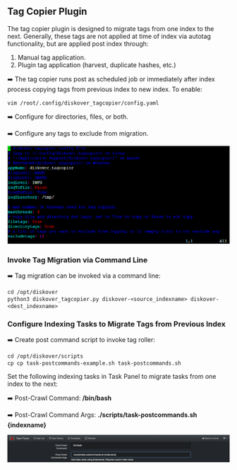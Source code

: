 ## Tag Copier Plugin

The tag copier plugin is designed to migrate tags from one index to the next. Generally, these tags are not applied at time of index via autotag functionality, but are applied post index through:

1. Manual tag application.
1. Plugin tag application (harvest, duplicate hashes, etc.)

➡️ The tag copier runs post as scheduled job or immediately after index process copying tags from previous index to new index. To enable:
```
vim /root/.config/diskover_tagcopier/config.yaml
```

➡️ Configure for directories, files, or both.

➡️ Configure any tags to exclude from migration.

![Image: Tag Copier Plugin Configuration in Terminal](images/image_plugins_tag_copier_config_in_terminal.png)

### Invoke Tag Migration via Command Line

➡️ Tag migration can be invoked via a command line:
```
cd /opt/diskover
python3 diskover_tagcopier.py diskover-<source_indexname> diskover-<dest_indexname>
```

### <a id="migrate_tags_from_previous_index"></a>Configure Indexing Tasks to Migrate Tags from Previous Index

➡️ Create post command script to invoke tag roller:
```
cd /opt/diskover/scripts
cp cp task-postcommands-example.sh task-postcommands.sh
```

Set the following indexing tasks in Task Panel to migrate tasks from one index to the next:

➡️ Post-Crawl Command: **/bin/bash**

➡️ Post-Crawl Command Args: **./scripts/task-postcommands.sh {indexname}**

![Image: Tag Copier Plugin Configuration in Task Panel](images/image_plugins_tag_copier_config_in_task_panel.png)
